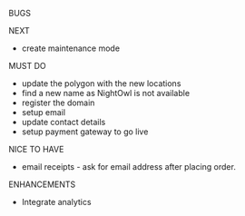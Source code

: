 BUGS

NEXT
- create maintenance mode

MUST DO
- update the polygon with the new locations
- find a new name as NightOwl is not available
- register the domain
- setup email
- update contact details
- setup payment gateway to go live


NICE TO HAVE
- email receipts - ask for email address after placing order.

ENHANCEMENTS
- Integrate analytics